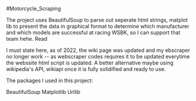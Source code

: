 #Motorcycle_Scraping

The project uses BeautifulSoup to parse out seperate html strings, matplot lib to present the data in graphical format
to determine which manufacturer and which models are successful at racing WSBK, so I can support that team hehe. 
Read 

I must state here, as of 2022, the wiki page was updated and my ebscraper no longer work -- as webscraper codes requires it to be updated everytime the webssite html script is updated.
A better alternative maybe using wikipedia's API, wikiapi once it is fully solidified and ready to use. 

The packages I used in this project:

BeautifulSoup
Matplotlib
Urllib



